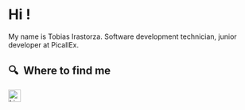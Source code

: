 # Hi !

My name is Tobias Irastorza. Software development technician, junior developer at PicallEx. 

## 🔍  Where to find me

[<img src="https://img.shields.io/badge/LinkedIn-282C34?logo=linkedin&logoColor=0077B5" alt="LinkedIn logo" title="LinkedIn" height="25" />](https://www.linkedin.com/in/tobias-irastorza-504bbb18b/)

[tech_tools_anchor]: #bonjour--
[learning_now_anchor]: #learning-now
[learning_next_anchor]: #learning-next
